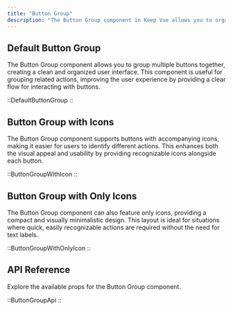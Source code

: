 ```yaml
---
title: "Button Group"
description: "The Button Group component in Keep Vue allows you to organize multiple buttons together, offering various button types, sizes, and states to meet your design needs. With options for icons and destructive actions, you can create visually cohesive and functional button groups for your application."
---
```


## Default Button Group

The Button Group component allows you to group multiple buttons together, creating a clean and organized user interface. This component is useful for grouping related actions, improving the user experience by providing a clear flow for interacting with buttons.

::DefaultButtonGroup
::

## Button Group with Icons

The Button Group component supports buttons with accompanying icons, making it easier for users to identify different actions. This enhances both the visual appeal and usability by providing recognizable icons alongside each button.

::ButtonGroupWithIcon
::

## Button Group with Only Icons

The Button Group component can also feature only icons, providing a compact and visually minimalistic design. This layout is ideal for situations where quick, easily recognizable actions are required without the need for text labels.

::ButtonGroupWithOnlyIcon
::

## API Reference

Explore the available props for the Button Group component.

::ButtonGroupApi
::
